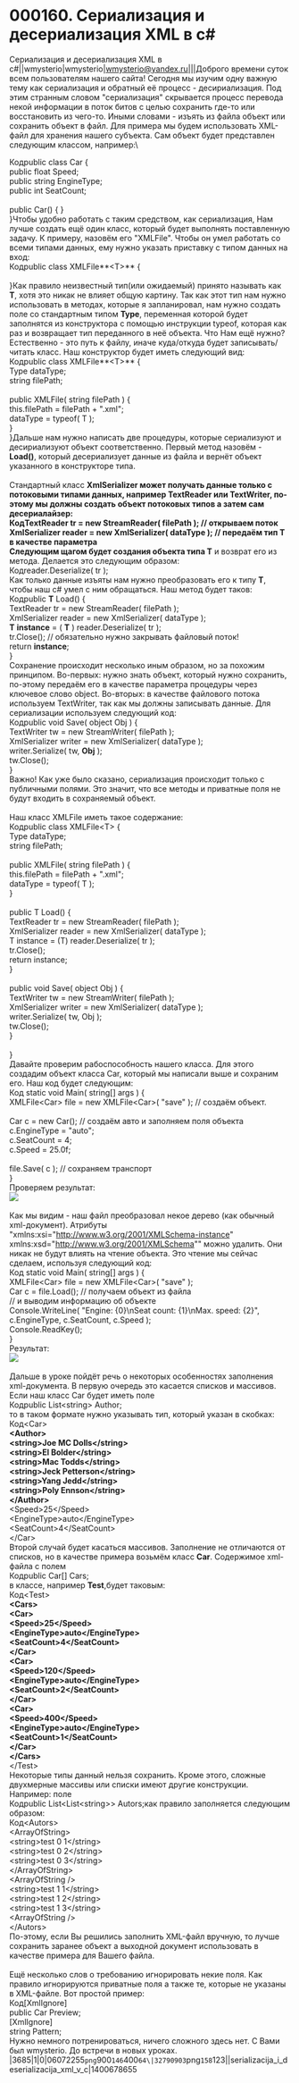 # 000160. Сериализация и десериализация XML в c\#

Сериализация и десериализация XML в c#||wmysterio|wmysterio|wmysterio@yandex.ru|||Доброго времени суток всем пользователям нашего сайта! Сегодня мы изучим одну важную тему как сериализация и обратный её процесс - десириализация. Под этим странным словом "сериализация" скрывается процесс перевода некой информации в поток битов с целью сохранить где-то или восстановить из чего-то. Иными словами - изъять из файла объект или сохранить объект в файл. Для примера мы будем использовать XML-файл для хранения нашего субъекта. Сам объект будет представлен следующим классом, например:\


Кодpublic class Car {\
&#x20;   public float Speed;\
&#x20;   public string EngineType;\
&#x20;   public int SeatCount;\
\
&#x20;   public Car() { }\
}Чтобы удобно работать с таким средством, как сериализация, Нам лучше создать ещё один класс, который будет выполнять поставленную задачу. К примеру, назовём его "XMLFile". Чтобы он умел работать со всеми типами данных, ему нужно указать приставку с типом данных на вход:\
Кодpublic class XMLFile\*\*\<T>\*\* {\
\
}Как правило неизвестный тип(или ожидаемый) принято называть как **T**, хотя это никак не влияет общую картину. Так как этот тип нам нужно использовать в методах, которые я запланировал, нам нужно создать поле со стандартным типом **Type**, переменная которой будет заполнятся из конструктора с помощью инструкции typeof, которая как раз и возвращает тип переданного в неё объекта. Что Нам ещё нужно? Естественно - это путь к файлу, иначе куда/откуда будет записывать/читать класс. Наш конструктор будет иметь следующий вид:\
Кодpublic class XMLFile\*\*\<T>\*\* {\
&#x20;  Type dataType;\
&#x20;  string filePath;\
\
&#x20;  public XMLFile( string filePath ) {\
&#x20;     this.filePath = filePath + ".xml";\
&#x20;     dataType = typeof( T );\
&#x20;  }\
}Дальше нам нужно написать две процедуры, которые сериализуют и десириализуют объект соответственно. Первый метод назовём - **Load()**, который десериализует данные из файла и вернёт объект указанного в конструкторе типа.\
\
Стандартный класс **XmlSerializer может получать данные только с потоковыми типами данных, например TextReader или TextWriter, по-этому мы должны создать объект потоковых типов а затем сам десериалайзер:**\
**КодTextReader tr = new StreamReader( filePath ); // открываем поток**\
**XmlSerializer reader = new XmlSerializer( dataType ); // передаём тип T в качестве параметра**\
**Следующим щагом будет создания объекта типа T** и возврат его из метода. Делается это следующим образом:\
Кодreader.Deserialize( tr );\
Как только данные изъяты нам нужно преобразовать его к типу **T**, чтобы наш c# умел с ним обращаться. Наш метод будет таков:\
Кодpublic **T** Load() {\
&#x20;  TextReader tr = new StreamReader( filePath );\
&#x20;  XmlSerializer reader = new XmlSerializer( dataType );\
&#x20;  **T** **instance** = ( **T** ) reader.Deserialize( tr );\
&#x20;  tr.Close(); // обязательно нужно закрывать файловый поток!\
&#x20;  return **instance**;\
}\
Сохранение происходит несколько иным образом, но за похожим принципом. Во-первых: нужно знать объект, который нужно сохранить, по-этому передаём его в качестве параметра процедуры через ключевое слово object. Во-вторых: в качестве файлового потока используем TextWriter, так как мы должны записывать данные.  Для сериализации используем следующий код:\
Кодpublic void Save( object Obj ) {\
&#x20;  TextWriter tw = new StreamWriter( filePath );\
&#x20;  XmlSerializer writer = new XmlSerializer( dataType );\
&#x20;  writer.Serialize( tw, **Obj** );\
&#x20;  tw.Close();\
}\
Важно! Как уже было сказано, сериализация происходит только с публичными полями. Это значит, что все методы и приватные поля не будут входить в сохраняемый объект.\
\
Наш класс XMLFile иметь такое содержание:\
Кодpublic class XMLFile\<T> {\
&#x20;  Type dataType;\
&#x20;  string filePath;\
\
&#x20;  public XMLFile( string filePath ) {\
&#x20;     this.filePath = filePath + ".xml";\
&#x20;     dataType = typeof( T );\
&#x20;  }\
\
&#x20;  public T Load() {\
&#x20;     TextReader tr = new StreamReader( filePath );\
&#x20;     XmlSerializer reader = new XmlSerializer( dataType );\
&#x20;     T instance = (T) reader.Deserialize( tr );\
&#x20;     tr.Close();\
&#x20;     return instance;\
&#x20;  }\
\
&#x20;  public void Save( object Obj ) {\
&#x20;     TextWriter tw = new StreamWriter( filePath );\
&#x20;     XmlSerializer writer = new XmlSerializer( dataType );\
&#x20;     writer.Serialize( tw, Obj );\
&#x20;     tw.Close();\
&#x20;  }\
\
}\
Давайте проверим рабоспособность нашего класса. Для этого создадим объект класса Car, который мы написали выше и сохраним его. Наш код будет следующим:\
Код   static void Main( string\[] args ) {\
&#x20;     XMLFile\<Car> file = new XMLFile\<Car>( "save" ); // создаём объект.\
\
&#x20;     Car c = new Car(); // создаём авто и заполняем поля объекта\
&#x20;     c.EngineType = "auto";\
&#x20;     c.SeatCount = 4;\
&#x20;     c.Speed = 25.0f;\
\
&#x20;     file.Save( c ); // сохраняем транспорт\
&#x20;  }\
Проверяем результат:\
[![](../\_pu/2/s06072255.jpg)](../\_pu/2/06072255.png)\
\
Как мы видим - наш файл преобразовал некое дерево (как обычный xml-документ). Атрибуты "xmlns:xsi="http://www.w3.org/2001/XMLSchema-instance" xmlns:xsd="http://www.w3.org/2001/XMLSchema"" можно удалить. Они никак не будут влиять на чтение объекта. Это чтение мы сейчас сделаем, используя следующий код:\
Код   static void Main( string\[] args ) {\
&#x20;     XMLFile\<Car> file = new XMLFile\<Car>( "save" );\
&#x20;     Car c = file.Load(); // получаем объект из файла\
&#x20;     // и выводим информацию об объекте\
&#x20;     Console.WriteLine( "Engine: {0}\nSeat count: {1}\nMax. speed: {2}", c.EngineType, c.SeatCount, c.Speed );\
&#x20;     Console.ReadKey();\
&#x20;  }\
Результат:\
![](../\_pu/2/32790903.png)\
\
Дальше в уроке пойдёт речь о некоторых особенностях заполнения xml-документа. В первую очередь это касается списков и массивов. Если наш класс Car будет иметь поле\
Кодpublic List\<string> Author;\
то в таком формате нужно указывать тип, который указан в скобках:\
Код\<Car>\
&#x20; **\<Author>**\
&#x20;   **\<string>Joe MC Dolls\</string>**\
&#x20;   **\<string>El Bolder\</string>**\
&#x20;   **\<string>Mac Todds\</string>**\
&#x20;   **\<string>Jeck Petterson\</string>**\
&#x20;   **\<string>Yang Jedd\</string>**\
&#x20;   **\<string>Poly Ennson\</string>**\
&#x20; **\</Author>**\
&#x20; \<Speed>25\</Speed>\
&#x20; \<EngineType>auto\</EngineType>\
&#x20; \<SeatCount>4\</SeatCount>\
\</Car>\
Второй случай будет касаться массивов. Заполнение не отличаются от списков, но в качестве примера возьмём класс **Car**. Содержимое xml-файла с полем\
Кодpublic Car\[] Cars;\
в классе, например **Test**,будет таковым:\
Код\<Test>\
&#x20; **\<Cars>**\
&#x20;   **\<Car>**\
&#x20;     **\<Speed>25\</Speed>**\
&#x20;     **\<EngineType>auto\</EngineType>**\
&#x20;     **\<SeatCount>4\</SeatCount>**\
&#x20;   **\</Car>**\
&#x20;   **\<Car>**\
&#x20;     **\<Speed>120\</Speed>**\
&#x20;     **\<EngineType>auto\</EngineType>**\
&#x20;     **\<SeatCount>2\</SeatCount>**\
&#x20;   **\</Car>**\
&#x20;   **\<Car>**\
&#x20;     **\<Speed>400\</Speed>**\
&#x20;     **\<EngineType>auto\</EngineType>**\
&#x20;     **\<SeatCount>1\</SeatCount>**\
&#x20;   **\</Car>**\
&#x20; **\</Cars>**\
\</Test>\
Некоторые типы данный нельзя сохранить. Кроме этого, сложные двухмерные массивы или списки имеют другие конструкции. Например: поле\
Кодpublic List\<List\<string>> Autors;как правило заполняется следующим образом:\
Код\<Autors>\
&#x20; \<ArrayOfString>\
&#x20;   \<string>test 0 1\</string>\
&#x20;   \<string>test 0 2\</string>\
&#x20;   \<string>test 0 3\</string>\
&#x20; \</ArrayOfString>\
&#x20; \<ArrayOfString />\
&#x20;   \<string>test 1 1\</string>\
&#x20;   \<string>test 1 2\</string>\
&#x20;   \<string>test 1 3\</string>\
&#x20; \<ArrayOfString />\
\</Autors>\
По-этому, если Вы решились заполнить XML-файл вручную, то лучше сохранить заранее объект а выходной документ использовать в качестве примера для Вашего файла.\
\
Ещё несколько слов о требованию игнорировать некие поля. Как правило игнорируются приватные поля а также те, которые не указаны в XML-файле. Вот простой пример:\
Код\[XmlIgnore]\
public Car Preview;\
\[XmlIgnore]\
string Pattern;\
Нужно немного потренироваться, ничего сложного здесь нет. С Вами был wmysterio. До встречи в новых уроках.\
|3685|1|0|06072255`png`900`146`400`64\|32790903`png`158`123||serializacija\_i\_deserializacija\_xml\_v\_c|1400678655
